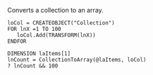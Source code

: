 ﻿Converts a collection to an array.```foxproloCol = CREATEOBJECT("Collection")FOR lnX =1 TO 100   loCol.Add(TRANSFORM(lnX))ENDFORDIMENSION laItems[1]lnCount = CollectionToArray(@laItems, loCol)? lnCount && 100```